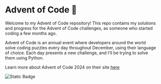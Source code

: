 # Advent of Code 🎄
Welcome to my Advent of Code repository! This repo contains my solutions and progress for the Advent of Code challenges, as someone who started coding a few months ago. 

Advent of Code is an annual event where developers around the world solve coding puzzles every day throughout December, using their language of choice. Each day presents a new challenge, and I'll be trying to solve them using Python.

Learn more about Advent of Code 2024 on their site [here](https://adventofcode.com/2024/about)

![Static Badge](https://img.shields.io/badge/Python-%233776AB?style=for-the-badge&logo=Python&logoColor=%233776AB&labelColor=black)





